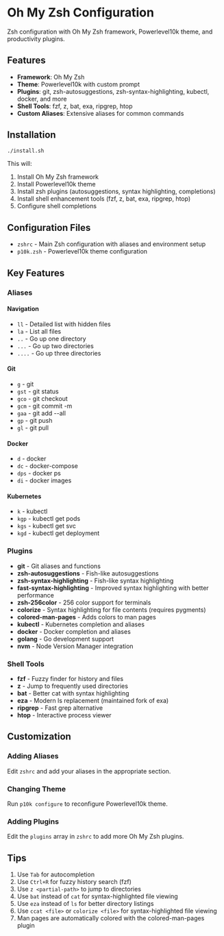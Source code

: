# Oh My Zsh Configuration

Zsh configuration with Oh My Zsh framework, Powerlevel10k theme, and productivity plugins.

## Features

- **Framework**: Oh My Zsh
- **Theme**: Powerlevel10k with custom prompt
- **Plugins**: git, zsh-autosuggestions, zsh-syntax-highlighting, kubectl, docker, and more
- **Shell Tools**: fzf, z, bat, exa, ripgrep, htop
- **Custom Aliases**: Extensive aliases for common commands

## Installation

```bash
./install.sh
```

This will:
1. Install Oh My Zsh framework
2. Install Powerlevel10k theme
3. Install zsh plugins (autosuggestions, syntax highlighting, completions)
4. Install shell enhancement tools (fzf, z, bat, exa, ripgrep, htop)
5. Configure shell completions

## Configuration Files

- `zshrc` - Main Zsh configuration with aliases and environment setup
- `p10k.zsh` - Powerlevel10k theme configuration

## Key Features

### Aliases

#### Navigation
- `ll` - Detailed list with hidden files
- `la` - List all files
- `..` - Go up one directory
- `...` - Go up two directories
- `....` - Go up three directories

#### Git
- `g` - git
- `gst` - git status
- `gco` - git checkout
- `gcm` - git commit -m
- `gaa` - git add --all
- `gp` - git push
- `gl` - git pull

#### Docker
- `d` - docker
- `dc` - docker-compose
- `dps` - docker ps
- `di` - docker images

#### Kubernetes
- `k` - kubectl
- `kgp` - kubectl get pods
- `kgs` - kubectl get svc
- `kgd` - kubectl get deployment

### Plugins

- **git** - Git aliases and functions
- **zsh-autosuggestions** - Fish-like autosuggestions
- **zsh-syntax-highlighting** - Fish-like syntax highlighting
- **fast-syntax-highlighting** - Improved syntax highlighting with better performance
- **zsh-256color** - 256 color support for terminals
- **colorize** - Syntax highlighting for file contents (requires pygments)
- **colored-man-pages** - Adds colors to man pages
- **kubectl** - Kubernetes completion and aliases
- **docker** - Docker completion and aliases
- **golang** - Go development support
- **nvm** - Node Version Manager integration

### Shell Tools

- **fzf** - Fuzzy finder for history and files
- **z** - Jump to frequently used directories
- **bat** - Better cat with syntax highlighting
- **eza** - Modern ls replacement (maintained fork of exa)
- **ripgrep** - Fast grep alternative
- **htop** - Interactive process viewer

## Customization

### Adding Aliases
Edit `zshrc` and add your aliases in the appropriate section.

### Changing Theme
Run `p10k configure` to reconfigure Powerlevel10k theme.

### Adding Plugins
Edit the `plugins` array in `zshrc` to add more Oh My Zsh plugins.

## Tips

1. Use `Tab` for autocompletion
2. Use `Ctrl+R` for fuzzy history search (fzf)
3. Use `z <partial-path>` to jump to directories
4. Use `bat` instead of `cat` for syntax-highlighted file viewing
5. Use `eza` instead of `ls` for better directory listings
6. Use `ccat <file>` or `colorize <file>` for syntax-highlighted file viewing
7. Man pages are automatically colored with the colored-man-pages plugin
